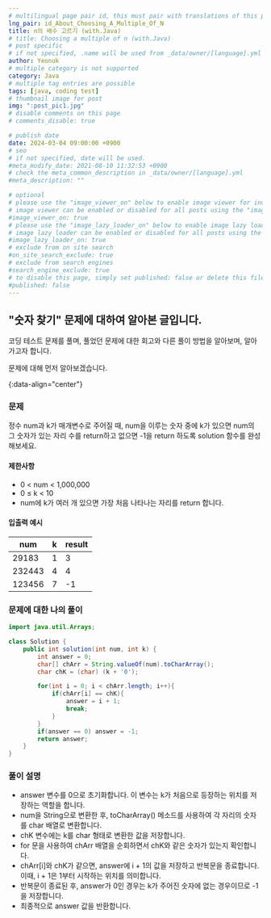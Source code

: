 ```yaml
---
# multilingual page pair id, this must pair with translations of this page. (This name must be unique)
lng_pair: id_About_Choosing_A_Multiple_Of_N
title: n의 배수 고르기 (with.Java)
# title: Choosing a multiple of n (with.Java)
# post specific
# if not specified, .name will be used from _data/owner/[language].yml
author: Yeonuk
# multiple category is not supported
category: Java
# multiple tag entries are possible
tags: [java, coding test]
# thumbnail image for post
img: ":post_pic1.jpg"
# disable comments on this page
# comments_disable: true

# publish date
date: 2024-03-04 09:00:00 +0900
# seo
# if not specified, date will be used.
#meta_modify_date: 2021-08-10 11:32:53 +0900
# check the meta_common_description in _data/owner/[language].yml
#meta_description: ""

# optional
# please use the "image_viewer_on" below to enable image viewer for individual pages or posts (_posts/ or [language]/_posts folders).
# image viewer can be enabled or disabled for all posts using the "image_viewer_posts: true" setting in _data/conf/main.yml.
#image_viewer_on: true
# please use the "image_lazy_loader_on" below to enable image lazy loader for individual pages or posts (_posts/ or [language]/_posts folders).
# image lazy loader can be enabled or disabled for all posts using the "image_lazy_loader_posts: true" setting in _data/conf/main.yml.
#image_lazy_loader_on: true
# exclude from on site search
#on_site_search_exclude: true
# exclude from search engines
#search_engine_exclude: true
# to disable this page, simply set published: false or delete this file
#published: false
---
```


<!-- outline-start -->

## "숫자 찾기" 문제에 대하여 알아본 글입니다.

코딩 테스트 문제를 풀며, 풀었던 문제에 대한 회고와 다른 풀이 방법을 알아보며, 알아가고자 합니다.

문제에 대해 먼저 알아보겠습니다.

{:data-align="center"}

<!-- outline-end -->

### 문제

정수 num과 k가 매개변수로 주어질 때, num을 이루는 숫자 중에 k가 있으면 num의 그 숫자가 있는 자리 수를 return하고 없으면 -1을 return 하도록 solution 함수를 완성해보세요.

#### 제한사항

- 0 < num < 1,000,000
- 0 ≤ k < 10
- num에 k가 여러 개 있으면 가장 처음 나타나는 자리를 return 합니다.

#### 입출력 예시

| num    | k   | result |
| ------ | --- | ------ |
| 29183  | 1   | 3      |
| 232443 | 4   | 4      |
| 123456 | 7   | -1     |

<!-- | start_num | end_num | result |
| --------- | ------- | ------ |
| 10        | 3       | 0      | -->

### 문제에 대한 나의 풀이

```java
import java.util.Arrays;

class Solution {
    public int solution(int num, int k) {
        int answer = 0;
        char[] chArr = String.valueOf(num).toCharArray();
        char chK = (char) (k + '0');

        for(int i = 0; i < chArr.length; i++){
            if(chArr[i] == chK){
                answer = i + 1;
                break;
            }
        }
        if(answer == 0) answer = -1;
        return answer;
    }
}
```

### 풀이 설명

- answer 변수를 0으로 초기화합니다. 이 변수는 k가 처음으로 등장하는 위치를 저장하는 역할을 합니다.
- num을 String으로 변환한 후, toCharArray() 메소드를 사용하여 각 자리의 숫자를 char 배열로 변환합니다.
- chK 변수에는 k를 char 형태로 변환한 값을 저장합니다.
- for 문을 사용하여 chArr 배열을 순회하면서 chK와 같은 숫자가 있는지 확인합니다.
- chArr[i]와 chK가 같으면, answer에 i + 1의 값을 저장하고 반복문을 종료합니다. 이때, i + 1은 1부터 시작하는 위치를 의미합니다.
- 반복문이 종료된 후, answer가 0인 경우는 k가 주어진 숫자에 없는 경우이므로 -1을 저장합니다.
- 최종적으로 answer 값을 반환합니다.
